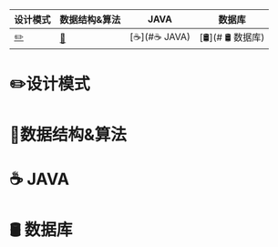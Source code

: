 

| 设计模式                        | 数据结构&算法                  | JAVA                        | 数据库           |
| ------------------------------- | ------------------------------ | --------------------------- | ---------------- |
| [:pencil2:](#:pencil2:设计模式) | [:link:](#:link:数据结构&算法) | [:coffee:](#:coffee:  JAVA) | [🛢️](# 🛢️  数据库) |





# :pencil2:设计模式





# :link:数据结构&算法



# :coffee:  JAVA





# 🛢️  数据库






